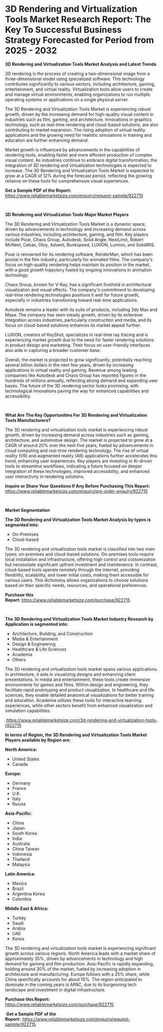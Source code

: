 <p><h1>3D Rendering and Virtualization Tools Market Research Report: The Key To Successful Business Strategy Forecasted for Period from 2025 - 2032</h1></p><p><strong>3D Rendering and Virtualization Tools Market Analysis and Latest Trends</strong></p>
<p><p>3D rendering is the process of creating a two-dimensional image from a three-dimensional model using specialized software. This technology contributes significantly to various sectors, including architecture, gaming, entertainment, and virtual reality. Virtualization tools allow users to create and manage virtual environments, enabling organizations to run multiple operating systems or applications on a single physical server.</p><p>The 3D Rendering and Virtualization Tools Market is experiencing robust growth, driven by the increasing demand for high-quality visual content in industries such as film, gaming, and architecture. Innovations in graphics technology, such as real-time rendering and cloud-based solutions, are also contributing to market expansion. The rising adoption of virtual reality applications and the growing need for realistic simulations in training and education are further enhancing demand.</p><p>Market growth is influenced by advancements in the capabilities of rendering tools, enabling faster and more efficient production of complex visual content. As industries continue to embrace digital transformation, the integration of 3D rendering and virtualization technologies is expected to increase. The 3D Rendering and Virtualization Tools Market is expected to grow at a CAGR of 12% during the forecast period, reflecting the growing reliance on these tools for comprehensive visual experiences.</p></p>
<p><strong>Get a Sample PDF of the Report:&nbsp;</strong> <a href="https://www.reliablemarketsize.com/enquiry/request-sample/922715?utm_campaign=3682&utm_medium=2&utm_source=Github&utm_content=ia&utm_term=18042025&utm_id=3d-rendering-and-virtualization-tools">https://www.reliablemarketsize.com/enquiry/request-sample/922715</a></p>
<p>&nbsp;</p>
<p><strong>3D Rendering and Virtualization Tools Major Market Players</strong></p>
<p><p>The 3D Rendering and Virtualization Tools Market is a dynamic space, driven by advancements in technology and increasing demand across various industries, including architecture, gaming, and film. Key players include Pixar, Chaos Group, Autodesk, Solid Angle, NextLimit, Robert McNeel, Cebas, Otoy, Advent, Bunkspeed, LUXION, Lumion, and SolidIRIS.</p><p>Pixar is renowned for its rendering software, RenderMan, which has been pivotal in the film industry, particularly for animated films. The company's focus on high-quality rendering helps maintain its position in the market, with a good growth trajectory fueled by ongoing innovations in animation technology.</p><p>Chaos Group, known for V-Ray, has a significant foothold in architectural visualization and visual effects. The company's commitment to developing real-time rendering technologies positions it well for future growth, especially in industries transitioning toward real-time applications.</p><p>Autodesk remains a leader with its suite of products, including 3ds Max and Maya. The company has seen steady growth, driven by its extensive integration across industries, particularly construction and media, and its focus on cloud-based solutions enhances its market appeal further.</p><p>LUXION, creators of KeyShot, specializes in real-time ray tracing and is experiencing market growth due to the need for faster rendering solutions in product design and marketing. Their focus on user-friendly interfaces also aids in capturing a broader customer base.</p><p>Overall, the market is projected to grow significantly, potentially reaching several billion dollars in the next few years, driven by increasing applications in virtual reality and gaming. Revenue among leading companies like Autodesk and Chaos Group has reported figures in the hundreds of millions annually, reflecting strong demand and expanding user bases. The future of the 3D rendering sector looks promising, with technological innovations paving the way for enhanced capabilities and accessibility.</p></p>
<p>&nbsp;</p>
<p><strong>What Are The Key Opportunities For 3D Rendering and Virtualization Tools Manufacturers?</strong></p>
<p><p>The 3D rendering and virtualization tools market is experiencing robust growth, driven by increasing demand across industries such as gaming, architecture, and automotive design. The market is projected to grow at a CAGR of around 20% over the next five years, fueled by advancements in cloud computing and real-time rendering technology. The rise of virtual reality (VR) and augmented reality (AR) applications further accelerates this trend, enhancing user experiences. Key players are investing in AI-driven tools to streamline workflows, indicating a future focused on deeper integration of these technologies, improved accessibility, and enhanced user interactivity in rendering solutions.</p></p>
<p><strong>Inquire or Share Your Questions If Any Before Purchasing This Report:</strong> <a href="https://www.reliablemarketsize.com/enquiry/pre-order-enquiry/922715?utm_campaign=3682&utm_medium=2&utm_source=Github&utm_content=ia&utm_term=18042025&utm_id=3d-rendering-and-virtualization-tools">https://www.reliablemarketsize.com/enquiry/pre-order-enquiry/922715</a></p>
<p>&nbsp;</p>
<p><strong>Market Segmentation</strong></p>
<p><strong>The 3D Rendering and Virtualization Tools Market Analysis by types is segmented into:</strong></p>
<p><ul><li>On-Premises</li><li>Cloud-based</li></ul></p>
<p><p>The 3D rendering and virtualization tools market is classified into two main types: on-premises and cloud-based solutions. On-premises tools require local installation and infrastructure, offering high control and customization but necessitate significant upfront investment and maintenance. In contrast, cloud-based tools operate remotely through the internet, providing flexibility, scalability, and lower initial costs, making them accessible for various users. This dichotomy allows organizations to choose solutions based on their specific needs, resources, and operational preferences.</p></p>
<p><strong>Purchase this Report:&nbsp;</strong><a href="https://www.reliablemarketsize.com/purchase/922715?utm_campaign=3682&utm_medium=2&utm_source=Github&utm_content=ia&utm_term=18042025&utm_id=3d-rendering-and-virtualization-tools">https://www.reliablemarketsize.com/purchase/922715</a></p>
<p>&nbsp;</p>
<p><strong>The 3D Rendering and Virtualization Tools Market Industry Research by Application is segmented into:</strong></p>
<p><ul><li>Architecture, Building, and Construction</li><li>Media & Entertainment</li><li>Design & Engineering</li><li>Healthcare & Life Sciences</li><li>Academia</li><li>Others</li></ul></p>
<p><p>The 3D rendering and virtualization tools market spans various applications. In architecture, it aids in visualizing designs and enhancing client presentations. In media and entertainment, these tools create immersive environments for games and films. Within design and engineering, they facilitate rapid prototyping and product visualization. In healthcare and life sciences, they enable detailed anatomical visualizations for better training and education. Academia utilizes these tools for interactive learning experiences, while other sectors benefit from enhanced visualization and simulation capabilities.</p></p>
<p><a href="https://www.reliablemarketsize.com/3d-rendering-and-virtualization-tools-r922715?utm_campaign=3682&utm_medium=2&utm_source=Github&utm_content=ia&utm_term=18042025&utm_id=3d-rendering-and-virtualization-tools">&nbsp;https://www.reliablemarketsize.com/3d-rendering-and-virtualization-tools-r922715</a></p>
<p><strong>In terms of Region, the 3D Rendering and Virtualization Tools Market Players available by Region are:</strong></p>
<p>
    <p> <strong> North America: </strong>
        <ul>
            <li>United States</li>
            <li>Canada</li>
        </ul>
        </p> 
    <p> <strong> Europe: </strong>
        <ul>
            <li>Germany</li>
            <li>France</li>
            <li>U.K.</li>
            <li>Italy</li>
            <li>Russia</li>
        </ul>
        </p> 
    <p> <strong> Asia-Pacific: </strong>
        <ul>
            <li>China</li>
            <li>Japan</li>
            <li>South Korea</li>
            <li>India</li>
            <li>Australia</li>
            <li>China Taiwan</li>
            <li>Indonesia</li>
            <li>Thailand</li>
            <li>Malaysia</li>
        </ul>
        </p> 
    <p> <strong> Latin America: </strong>
        <ul>
            <li>Mexico</li>
            <li>Brazil</li>
            <li>Argentina Korea</li>
            <li>Colombia</li>
        </ul>
        </p> 
    <p> <strong> Middle East & Africa: </strong>
        <ul>
            <li>Turkey</li>
            <li>Saudi</li>
            <li>Arabia</li>
            <li>UAE</li>
            <li>Korea</li>
        </ul>
    </p>
    </p>
<p><p>The 3D rendering and virtualization tools market is experiencing significant growth across various regions. North America leads with a market share of approximately 35%, driven by advancements in technology and high demand for gaming and film production. Asia-Pacific is rapidly expanding, holding around 30% of the market, fueled by increasing adoption in architecture and manufacturing. Europe follows with a 25% share, while China specifically accounts for about 15%. The region anticipated to dominate in the coming years is APAC, due to its burgeoning tech landscape and investment in digital infrastructure.</p></p>
<p><strong>Purchase this Report: </strong><a href="https://www.reliablemarketsize.com/purchase/922715?utm_campaign=3682&utm_medium=2&utm_source=Github&utm_content=ia&utm_term=18042025&utm_id=3d-rendering-and-virtualization-tools">https://www.reliablemarketsize.com/purchase/922715</a></p>
<p>&nbsp;<strong>Get a Sample PDF of the Report:&nbsp;&nbsp;</strong><a href="https://www.reliablemarketsize.com/enquiry/request-sample/922715?utm_campaign=3682&utm_medium=2&utm_source=Github&utm_content=ia&utm_term=18042025&utm_id=3d-rendering-and-virtualization-tools">https://www.reliablemarketsize.com/enquiry/request-sample/922715</a></p>
<p><strong></strong></p>
<p><p></p><p></p><p></p></p>